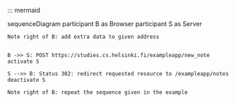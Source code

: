 

::: mermaid 

sequenceDiagram 
    participant B as Browser
    participant S as Server

    Note right of B: add extra data to given address 
    

    B ->> S: POST https://studies.cs.helsinki.fi/exampleapp/new_note
    activate S
    
    S -->> B: Status 302: redirect requested resource to /exampleapp/notes
    deactivate S

    Note right of B: repeat the sequence given in the example 


    